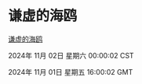 # 谦虚的海鸥
[谦虚的海鸥](http://219.139.197.74:56308/qxdho/course/base/hotlink/index.php)

2024年 11月 02日 星期六 00:00:02 CST

2024年 11月 01日 星期五 16:00:02 GMT
